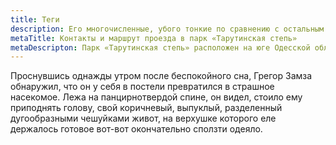 ```yaml
---
title: Теги
description: Его многочисленные, убого тонкие по сравнению с остальным телом
metaTitle: Контакты и маршрут проезда в парк «Тарутинская степь»
metaDescripton: Парк «Тарутинская степь» расположен на юге Одесской области, сюда можно добраться на личном транспорте по указанному маршруту, а также на общественном автобусе.
---
```

Проснувшись однажды утром после беспокойного сна, Грегор Замза обнаружил, что он у себя в постели превратился в страшное насекомое. Лежа на панцирнотвердой спине, он видел, стоило ему приподнять голову, свой коричневый, выпуклый, разделенный дугообразными чешуйками живот, на верхушке которого еле держалось готовое вот-вот окончательно сползти одеяло.

